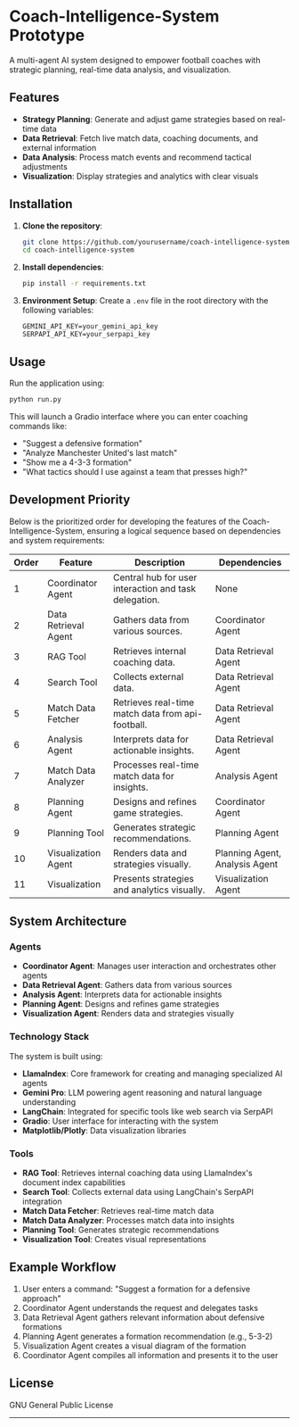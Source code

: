 # Coach-Intelligence-System Prototype

A multi-agent AI system designed to empower football coaches with strategic planning, real-time data analysis, and visualization.

## Features

- **Strategy Planning**: Generate and adjust game strategies based on real-time data
- **Data Retrieval**: Fetch live match data, coaching documents, and external information
- **Data Analysis**: Process match events and recommend tactical adjustments
- **Visualization**: Display strategies and analytics with clear visuals

## Installation

1. **Clone the repository**:

   ```bash
   git clone https://github.com/yourusername/coach-intelligence-system.git
   cd coach-intelligence-system
   ```

2. **Install dependencies**:

   ```bash
   pip install -r requirements.txt
   ```

3. **Environment Setup**:
   Create a `.env` file in the root directory with the following variables:
   ```
   GEMINI_API_KEY=your_gemini_api_key
   SERPAPI_API_KEY=your_serpapi_key
   ```

## Usage

Run the application using:

```bash
python run.py
```

This will launch a Gradio interface where you can enter coaching commands like:

- "Suggest a defensive formation"
- "Analyze Manchester United's last match"
- "Show me a 4-3-3 formation"
- "What tactics should I use against a team that presses high?"

## Development Priority

Below is the prioritized order for developing the features of the Coach-Intelligence-System, ensuring a logical sequence based on dependencies and system requirements:

| **Order** | **Feature**          | **Description**                                       | **Dependencies**               |
| --------- | -------------------- | ----------------------------------------------------- | ------------------------------ |
| 1         | Coordinator Agent    | Central hub for user interaction and task delegation. | None                           |
| 2         | Data Retrieval Agent | Gathers data from various sources.                    | Coordinator Agent              |
| 3         | RAG Tool             | Retrieves internal coaching data.                     | Data Retrieval Agent           |
| 4         | Search Tool          | Collects external data.                               | Data Retrieval Agent           |
| 5         | Match Data Fetcher   | Retrieves real-time match data from api-football.     | Data Retrieval Agent           |
| 6         | Analysis Agent       | Interprets data for actionable insights.              | Data Retrieval Agent           |
| 7         | Match Data Analyzer  | Processes real-time match data for insights.          | Analysis Agent                 |
| 8         | Planning Agent       | Designs and refines game strategies.                  | Coordinator Agent              |
| 9         | Planning Tool        | Generates strategic recommendations.                  | Planning Agent                 |
| 10        | Visualization Agent  | Renders data and strategies visually.                 | Planning Agent, Analysis Agent |
| 11        | Visualization        | Presents strategies and analytics visually.           | Visualization Agent            |

## System Architecture

### Agents

- **Coordinator Agent**: Manages user interaction and orchestrates other agents
- **Data Retrieval Agent**: Gathers data from various sources
- **Analysis Agent**: Interprets data for actionable insights
- **Planning Agent**: Designs and refines game strategies
- **Visualization Agent**: Renders data and strategies visually

### Technology Stack

The system is built using:

- **LlamaIndex**: Core framework for creating and managing specialized AI agents
- **Gemini Pro**: LLM powering agent reasoning and natural language understanding
- **LangChain**: Integrated for specific tools like web search via SerpAPI
- **Gradio**: User interface for interacting with the system
- **Matplotlib/Plotly**: Data visualization libraries

### Tools

- **RAG Tool**: Retrieves internal coaching data using LlamaIndex's document index capabilities
- **Search Tool**: Collects external data using LangChain's SerpAPI integration
- **Match Data Fetcher**: Retrieves real-time match data
- **Match Data Analyzer**: Processes match data into insights
- **Planning Tool**: Generates strategic recommendations
- **Visualization Tool**: Creates visual representations

## Example Workflow

1. User enters a command: "Suggest a formation for a defensive approach"
2. Coordinator Agent understands the request and delegates tasks
3. Data Retrieval Agent gathers relevant information about defensive formations
4. Planning Agent generates a formation recommendation (e.g., 5-3-2)
5. Visualization Agent creates a visual diagram of the formation
6. Coordinator Agent compiles all information and presents it to the user

## License

GNU General Public License

---
